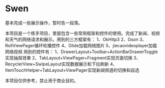# Swen
基本完成一些展示操作，暂时告一段落。

本项目是一个练手项目，里面包含一些常用框架和控件的使用。完成了新闻、视频和天气的网络请求和展示。用到的三方框架有：
1、OkHttp3
2、Gson
3、RollViewPager循环轮播控件
4、Glide加载网络图片
5、jiecaovideoplayer加载网络视频
用到的控件有：
1、DrawerLayout+Toolbar+ActionBarDrawerToggle实现抽屉效果
2、TabLayout+ViewPager+Fragment实现页面切换
3、RecyclerView+SwipeLayout实现数据展示和下拉刷新
4、ItemTouchHelper+TabLayout+ViewPager实现新闻频道的切换和自选

本项目仅供参考，禁止用于商业目的。
